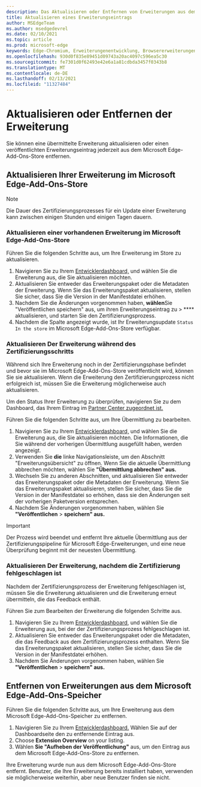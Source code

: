 ```yaml
---
description: Das Aktualisieren oder Entfernen von Erweiterungen aus dem Microsoft Edge-Add-Ons-Speicher
title: Aktualisieren eines Erweiterungseintrags
author: MSEdgeTeam
ms.author: msedgedevrel
ms.date: 02/10/2021
ms.topic: article
ms.prod: microsoft-edge
keywords: Edge-Chromium, Erweiterungenentwicklung, Browsererweiterungen, Add-Ons, Partner Center, Entwickler
ms.openlocfilehash: 930d0f835e89451d09743a20ac4097c596ea5c30
ms.sourcegitcommit: fe7301d0f62493e42e6a1a81cdbda3457f0343b8
ms.translationtype: MT
ms.contentlocale: de-DE
ms.lasthandoff: 02/13/2021
ms.locfileid: "11327484"
---
```

# Aktualisieren oder Entfernen der Erweiterung  

Sie können eine übermittelte Erweiterung aktualisieren oder einen veröffentlichten Erweiterungseintrag jederzeit aus dem Microsoft Edge-Add-Ons-Store entfernen.  

## Aktualisieren Ihrer Erweiterung im Microsoft Edge-Add-Ons-Store  

> [!NOTE]
> Die Dauer des Zertifizierungsprozesses für ein Update einer Erweiterung kann zwischen einigen Stunden und einigen Tagen dauern.  

### Aktualisieren einer vorhandenen Erweiterung im Microsoft Edge-Add-Ons-Store  

Führen Sie die folgenden Schritte aus, um Ihre Erweiterung im Store zu aktualisieren.  

1.  Navigieren Sie zu Ihrem [Entwicklerdashboard,][MicrosoftPartnerCenter] und wählen Sie die Erweiterung aus, die Sie aktualisieren möchten.  
1.  Aktualisieren Sie entweder das Erweiterungspaket oder die Metadaten der Erweiterung.  Wenn Sie das Erweiterungspaket aktualisieren, stellen Sie sicher, dass Sie die Version in der Manifestdatei erhöhen.  
1.  Nachdem Sie die Änderungen vorgenommen haben, **wählen**Sie "Veröffentlichen speichern" aus, um ihren Erweiterungseintrag zu  >  **** aktualisieren, und starten Sie den Zertifizierungsprozess.  
1.  Nachdem die Spalte angezeigt wurde, ist Ihr Erweiterungsupdate `Status` `In the store` im Microsoft Edge-Add-Ons-Store verfügbar.  
    
### Aktualisieren Der Erweiterung während des Zertifizierungsschritts  

Während sich Ihre Erweiterung noch in der Zertifizierungsphase befindet und bevor sie im Microsoft Edge-Add-Ons-Store veröffentlicht wird, können Sie sie aktualisieren. Wenn die Erweiterung den Zertifizierungsprozess nicht erfolgreich ist, müssen Sie die Erweiterung möglicherweise auch aktualisieren.    

Um den Status Ihrer Erweiterung zu überprüfen, navigieren Sie zu dem Dashboard, das Ihrem Eintrag im [Partner Center zugeordnet ist.][MicrosoftPartnerCenter]  

Führen Sie die folgenden Schritte aus, um Ihre Übermittlung zu bearbeiten.  

1.  Navigieren Sie zu Ihrem [Entwicklerdashboard,][MicrosoftPartnerCenter] und wählen Sie die Erweiterung aus, die Sie aktualisieren möchten.  Die Informationen, die Sie während der vorherigen Übermittlung ausgefüllt haben, werden angezeigt.  
1.  Verwenden Sie **die** linke Navigationsleiste, um den Abschnitt "Erweiterungsübersicht" zu öffnen.  Wenn Sie die aktuelle Übermittlung abbrechen möchten, wählen Sie **"Übermittlung abbrechen" aus.**  
1.  Wechseln Sie zu anderen Abschnitten, und aktualisieren Sie entweder das Erweiterungspaket oder die Metadaten der Erweiterung.  Wenn Sie das Erweiterungspaket aktualisieren, stellen Sie sicher, dass Sie die Version in der Manifestdatei so erhöhen, dass sie den Änderungen seit der vorherigen Paketversion entsprechen.  
1.  Nachdem Sie Änderungen vorgenommen haben, wählen Sie **"Veröffentlichen**  >  **speichern" aus.**  
    
> [!IMPORTANT]
> Der Prozess wird beendet und entfernt Ihre aktuelle Übermittlung aus der Zertifizierungspipeline für Microsoft Edge-Erweiterungen, und eine neue Überprüfung beginnt mit der neuesten Übermittlung.  

### Aktualisieren Der Erweiterung, nachdem die Zertifizierung fehlgeschlagen ist  

Nachdem der Zertifizierungsprozess der Erweiterung fehlgeschlagen ist, müssen Sie die Erweiterung aktualisieren und die Erweiterung erneut übermitteln, die das Feedback enthält.  

Führen Sie zum Bearbeiten der Erweiterung die folgenden Schritte aus.  

1.  Navigieren Sie zu Ihrem [Entwicklerdashboard,][MicrosoftPartnerCenter] und wählen Sie die Erweiterung aus, bei der der Zertifizierungsprozess fehlgeschlagen ist.  
1.  Aktualisieren Sie entweder das Erweiterungspaket oder die Metadaten, die das Feedback aus dem Zertifizierungsprozess enthalten.  Wenn Sie das Erweiterungspaket aktualisieren, stellen Sie sicher, dass Sie die Version in der Manifestdatei erhöhen.  
1.  Nachdem Sie Änderungen vorgenommen haben, wählen Sie **"Veröffentlichen**  >  **speichern" aus.**  
    
## Entfernen von Erweiterungen aus dem Microsoft Edge-Add-Ons-Speicher  

Führen Sie die folgenden Schritte aus, um Ihre Erweiterung aus dem Microsoft Edge-Add-Ons-Speicher zu entfernen.  

1.  Navigieren Sie zu Ihrem [Entwicklerdashboard.][MicrosoftPartnerCenter]  Wählen Sie auf der Dashboardseite den zu entfernende Eintrag aus.  
1.  Choose **Extension Overview** on your listing.  
1.  Wählen **Sie "Aufheben der Veröffentlichung"** aus, um den Eintrag aus dem Microsoft Edge-Add-Ons-Store zu entfernen.  
    
Ihre Erweiterung wurde nun aus dem Microsoft Edge-Add-Ons-Store entfernt.  Benutzer, die Ihre Erweiterung bereits installiert haben, verwenden sie möglicherweise weiterhin, aber neue Benutzer finden sie nicht.  

<!-- links -->  

[MicrosoftPartnerCenter]: https://partner.microsoft.com/dashboard/microsoftedge/public/login?ref=dd "Partner Center"  
